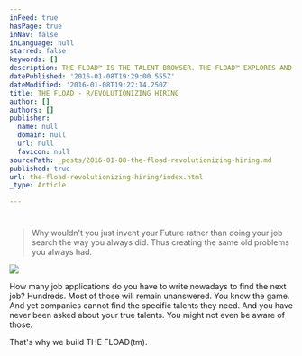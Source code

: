 ```yaml
---
inFeed: true
hasPage: true
inNav: false
inLanguage: null
starred: false
keywords: []
description: THE FLOAD™ IS THE TALENT BROWSER. THE FLOAD™ EXPLORES AND ORGANIZES THE WORLD’S TALENTS READY TO BE MATCHED WITH THE ADEQUATE TASK.
datePublished: '2016-01-08T19:29:00.555Z'
dateModified: '2016-01-08T19:22:14.250Z'
title: THE FLOAD - R/EVOLUTIONIZING HIRING
author: []
authors: []
publisher:
  name: null
  domain: null
  url: null
  favicon: null
sourcePath: _posts/2016-01-08-the-fload-revolutionizing-hiring.md
published: true
url: the-fload-revolutionizing-hiring/index.html
_type: Article

---
```

# 
> 
> Why wouldn't you just invent your Future rather than doing your job search the way you always did. Thus creating the same old problems you always had.

![](https://imgflo.herokuapp.com/graph/vahj1ThiexotieMo/4807bccdb5683e0e13d463f89d09f74b/passthrough.png?height=600&input=https%3A%2F%2Fthe-grid-user-content.s3-us-west-2.amazonaws.com%2F831341c4-09ce-462e-9e8e-8af2b1b807e6.png)

How many job applications do you have to write nowadays to find the next job? Hundreds. Most of those will remain unanswered. You know the game. And yet companies cannot find the specific talents they need. And you have never been asked about your true talents. You might not even be aware of those.

That's why we build THE FLOAD(tm).